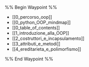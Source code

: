 %% Begin Waypoint %%
- [[0_percorso_oop]]
- [[0_python_OOP_mindmap]]
- [[0_table_of_contents]]
- [[1_introduzione_alla_OOP]]
- [[2_costruttori_e_incapsulamento]]
- [[3_attributi_e_metodi]]
- [[4_ereditarieta_e_polimorfismo]]

%% End Waypoint %%